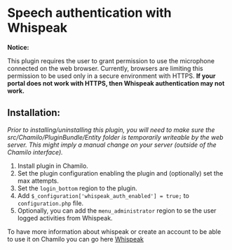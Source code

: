 Speech authentication with Whispeak
===================================

**Notice:**

This plugin requires the user to grant permission to use the microphone connected on the web browser. Currently,
browsers are limiting this permission to be used only in a secure environment with HTTPS. 
**If your portal does not work with HTTPS, then Whispeak authentication may not work.**

Installation:
-------------

*Prior to installing/uninstalling this plugin, you will need to make sure the src/Chamilo/PluginBundle/Entity folder is
temporarily writeable by the web server. This might imply a manual change on your server (outside of the Chamilo
interface).*

1. Install plugin in Chamilo.
2. Set the plugin configuration enabling the plugin and (optionally) set the max attempts. 
3. Set the `login_bottom` region to the plugin. 
4. Add `$_configuration['whispeak_auth_enabled'] = true;` to `configuration.php` file.
5. Optionally, you can add the `menu_administrator` region to se the user logged activities from Whispeak.

To have more information about whispeak or create an account to be able to use it on Chamilo you can go here <a href="https://whispeak.io/elearning/?source=chamilo">Whispeak</a>

